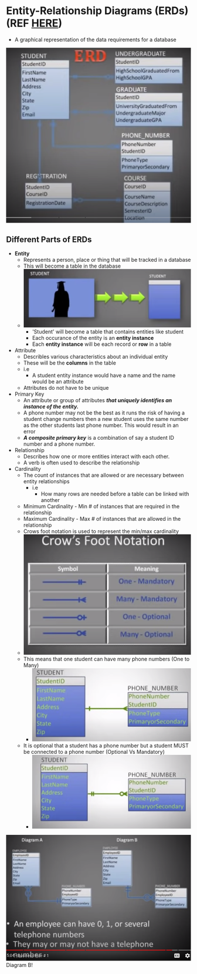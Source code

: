 # Entity-Relationship Diagrams (ERDs) (REF [HERE](https://www.youtube.com/watch?v=-fQ-bRllhXc))
* A graphical representation of the data requirements for a database

![](2021-11-21-15-12-32.png)


## Different Parts of ERDs
* **Entity**
  * Represents a person, place or thing that will be tracked in a database
  * This will become a table in the database
  * ![](2021-11-21-15-14-08.png)
    * 'Student' will become a table that contains entities like student
    * Each occurance of the entity is an **entity instance**
    * Each **entity instance** will be each record or **row** in a table
* Attribute
  * Describles various characteristics about an individual entity
  * These will be the **columns** in the table
  * i.e
    * A student entity instance would have a name and the name would be an attribute
  * Attributes do not have to be unique
* Primary Key
  * An attribute or group of attributes ***that uniquely identifies an instance of the entity.***
  * A phone number may not be the best as it runs the risk of having a student change numbers then a new student uses the same number as the other students last phone number. This would result in an error
  * ***A composite primary key*** is a combination of say a student ID number and a phone number.
* Relationship
  * Describes how one or more entities interact with each other.
  * A verb is often used to describe the relationship
* Cardinality
  * The count of instances that are allowed or are necessary between entity relationships
    * i.e
      * How many rows are needed before a table can be linked with another
  * Minimum Cardinality - Min # of instances that are required in the relationship
  * Maximum Cardinality - Max # of instances that are allowed in the relationship
  * Crows foot notation is used to represent the min/max cardinality
  * ![](2021-11-21-15-26-41.png)
  * This means that one student can have many phone numbers (One to Many)
    * ![](2021-11-21-15-38-27.png)
  * It is optional that a student has a phone number but a student MUST be connected to a phone number (Optional Vs Mandatory)
    * ![](2021-11-21-15-30-41.png)

![](2021-11-21-15-39-36.png)
Diagram B!